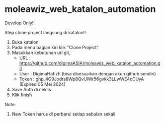 # moleawiz_web_katalon_automation

Develop Only!!


Step clone project langsung di katalon!!

1. Buka katalon
2. Pada menu bagian kiri klik "Clone Project"
3. Masukkan kebutuhan url git,
   - URL        : https://github.com/digimaASIA/moleawiz_web_katalon_automation.git
   - User       : DigimaHafizh (bisa disesuaikan dengan akun github sendiri)
   - Token      : 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 (Expired 05 Mei 2024)
4. Save Auth di ceklis
5. Klik finish

Note:
1. New Token harus di perbarui setiap sebulan sekali
